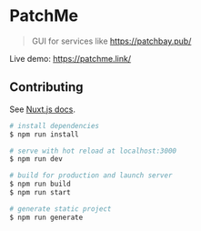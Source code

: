 # PatchMe

> GUI for services like https://patchbay.pub/

Live demo: https://patchme.link/

## Contributing

See [Nuxt.js docs](https://nuxtjs.org).

``` bash
# install dependencies
$ npm run install

# serve with hot reload at localhost:3000
$ npm run dev

# build for production and launch server
$ npm run build
$ npm run start

# generate static project
$ npm run generate
```
